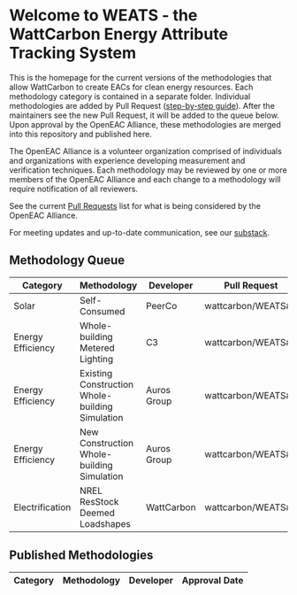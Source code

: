# Welcome to WEATS - the WattCarbon Energy Attribute Tracking System

This is the homepage for the current versions of the methodologies that allow WattCarbon to create EACs for clean energy resources. Each methodology category is contained in a separate folder. Individual methodologies are added by Pull Request ([step-by-step guide](https://github.com/wattcarbon/WEATS/blob/main/how-to-submit.md)). After the maintainers see the new Pull Request, it will be added to the queue below. Upon approval by the OpenEAC Alliance, these methodologies are merged into this repository and published here.


The OpenEAC Alliance is a volunteer organization comprised of individuals and organizations with experience developing measurement and verification techniques. Each methodology may be reviewed by one or more members of the OpenEAC Alliance and each change to a methodology will require notification of all reviewers.

See the current [Pull Requests](https://github.com/wattcarbon/WEATS/pulls) list for what is being considered by the OpenEAC Alliance.

For meeting updates and up-to-date communication, see our [substack](https://www.openeac.org/).

## Methodology Queue

| Category           | Methodology                                      | Developer      | Pull Request       | 
| ------------------ | ------------------------------------------------ | -------------- | ------------------ |
| Solar              | Self-Consumed                                    | PeerCo         | wattcarbon/WEATS#2 |
| Energy Efficiency  | Whole-building Metered Lighting                  | C3             | wattcarbon/WEATS#3 | 
| Energy Efficiency  | Existing Construction Whole-building Simulation  | Auros Group    | wattcarbon/WEATS#5 |
| Energy Efficiency  | New Construction Whole-building Simulation       | Auros Group    | wattcarbon/WEATS#4 |
| Electrification    | NREL ResStock Deemed Loadshapes                  | WattCarbon     | wattcarbon/WEATS#6 | 

## Published Methodologies

| Category           | Methodology                                      | Developer      | Approval Date |
| ------------------ | ------------------------------------------------ | -------------- | ------------  |
